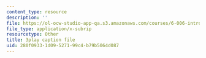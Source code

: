 ```yaml
---
content_type: resource
description: ''
file: https://ol-ocw-studio-app-qa.s3.amazonaws.com/courses/6-006-introduction-to-algorithms-fall-2011/280f09331d09527199c4b79b5064d087_2E7MmKv0Y24.vtt
file_type: application/x-subrip
resourcetype: Other
title: 3play caption file
uid: 280f0933-1d09-5271-99c4-b79b5064d087
---
```

